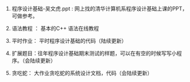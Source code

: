 1.  程序设计基础-吴文虎.ppt   : 网上找的清华计算机系程序设计基础上课的PPT，可做参考。

2.  语法教程 ： 基本的C++ 语法在线教程

3.  平时作业： 平时程序设计基础的代码（陆续更新）

4.  扩展题目：往年程序设计基础期末测试的样题，可以在有空的时候写写小程序。（会陆续更新）

5.  贪吃蛇： 大作业贪吃蛇的系统设计文档，代码（会陆续更新）
